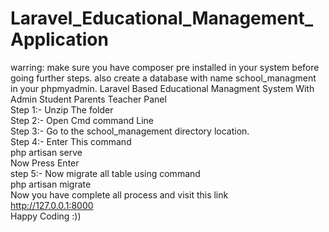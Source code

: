 # Laravel_Educational_Management_Application
warring: make sure you have composer pre installed in your system before going further steps.
also create a database with name school_managment in your phpmyadmin.
Laravel Based Educational Managment System With Admin Student Parents Teacher Panel
<br>
Step 1:- Unzip The folder<br>
Step 2:- Open Cmd command Line <br>
Step 3:- Go to the school_management directory location.<br>
Step 4:- Enter This command <br>
                   php artisan serve<br>
        Now Press Enter<br>
step 5:- Now migrate all table using command<br>
                 php artisan migrate<br>
Now you have complete all process and visit this link<br>
                http://127.0.0.1:8000<br>
 Happy Coding :))
